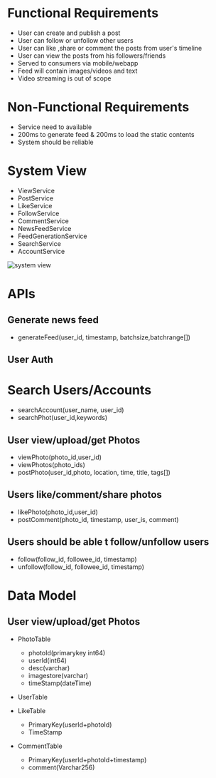 # Functional Requirements

- User can create and publish a post
- User can follow or unfollow other users
- User can like ,share or comment the posts from user's timeline
- User can view the posts from his followers/friends
- Served to consumers via mobile/webapp
- Feed will contain images/videos and text
- Video streaming is out of scope


# Non-Functional Requirements

- Service need to available 
- 200ms to generate feed & 200ms to load the static contents
- System should be reliable


# System View 
- ViewService 
- PostService
- LikeService
- FollowService
- CommentService
- NewsFeedService
- FeedGenerationService
- SearchService
- AccountService

![system view](/images/newsfeed.png)













# APIs



## Generate news feed

- generateFeed(user_id, timestamp, batchsize,batchrange[])
## User Auth

# Search Users/Accounts
- searchAccount(user_name, user_id)
- searchPhot(user_id,keywords)


## User view/upload/get Photos

- viewPhoto(photo_id,user_id)
- viewPhotos(photo_ids)
- postPhoto(user_id,photo, location, time, title, tags[])

## Users like/comment/share photos

- likePhoto(photo_id,user_id)
- postComment(photo_id, timestamp, user_is, comment)
## Users should be able t follow/unfollow users

- follow(follow_id, followee_id, timestamp)
- unfollow(follow_id, followee_id, timestamp)


# Data Model



## User view/upload/get Photos

- PhotoTable 
  - photoId(primarykey int64) 
  - userId(int64)
  - desc(varchar)
  - imagestore(varchar)
  - timeStamp(dateTime)
- UserTable
- LikeTable
  - PrimaryKey(userId+photoId)  
  - TimeStamp


- CommentTable
  - PrimaryKey(userId+photoId+timestamp)
  - comment(Varchar256)
